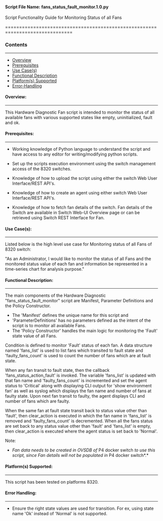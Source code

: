 #### Script File Name: fans\_status\_fault\_monitor.1.0.py

Script Functionality Guide for Monitoring Status of all Fans

==============================================================================

### Contents

------------------------------------------------------------------------------
- [Overview](#Overview)
- [Prerequisites](#Prerequisites)
- [Use Case(s)](#Use_Case)
- [Functional Description](#Functional_Description)
- [Platform(s) Supported](#Platforms_Supported)
- [Error-Handling](#Error-Handling)


<a id='Overview'></a>
#### Overview:

------------------------------------------------------------------------------

This Hardware Diagnostic Fan script is intended to monitor the status of
all available fans with various supported states like empty,
uninitialized, fault and ok.

<a id='Prerequisites'></a>
#### Prerequisites:
------------------------------------------------------------------------------

- Working knowledge of Python language to understand the script and have 
access to any editor for writing/modifying python scripts.

- Set up the scripts execution environment using the switch management access 
of the 8320 switches.

- Knowledge of how to upload the script using either the switch Web User 
Interface/REST API's.

- Knowledge of how to create an agent using either switch Web User 
Interface/REST API's.

- Knowledge of how to fetch fan details of the switch. Fan details of the 
Switch are available in Switch Web-UI Overview page or can be retrieved using 
Switch REST Interface for Fan. 

<a id='Use_Case'/></a>
#### Use Case(s):

------------------------------------------------------------------------------

Listed below is the high level use case for Monitoring status of all
Fans of 8320 switch:

"As an Administrator, I would like to monitor the status of all Fans and
the monitored status value of each fan and information be represented in
a time-series chart for analysis purpose."

<a id='Functional_Description'/></a>
#### Functional Description:

------------------------------------------------------------------------------
The main components of the Hardware Diagnostic
"fans\_status\_fault\_monitor" script are Manifest, Parameter
Definitions and the Policy Constructor.

- The 'Manifest' defines the unique name for this script and
- 'ParameterDefinitions' has no parameters defined as the intent of the
script is to monitor all available Fans.
- The 'Policy Constructor' handles the main logic for monitoring the 'Fault'
state value of all Fans.

Condition is defined to monitor 'Fault' status of each fan. A data
structure named 'fans\_list' is used to list fans which transited to
fault state and 'faulty\_fans\_count' is used to count the number of
fans which are at fault state.

When any fan transit to fault state, then the callback
'fans\_status\_action\_fault' is invoked. The variable 'fans\_list' is
updated with that fan name and 'faulty\_fans\_count' is incremented and
set the agent status to 'Critical' along with displaying CLI output for
'show environment fan' as well as syslog which displays the fan name and
number of fans at faulty state. Upon next fan transit to faulty, the
agent displays CLI and number of fans which are faulty.

When the same fan at fault state transit back to status value other than
'fault', then clear\_action is executed in which the fan name in
'fans\_list' is removed and 'faulty\_fans\_count' is decremented. When
all the fans status are set back to any status value other than 'fault'
and 'fans\_list' is empty, then clear\_action is executed where the
agent status is set back to 'Normal'.

Note:

- *Fan data needs to be created in OVSDB of* P4 docker switch *to use
  this script, since Fan details will not be populated in* P4 docker
  switch*.*

<a id='Platforms_Supported'/></a>
#### Platform(s) Supported:

------------------------------------------------------------------------------
This script has been tested on platforms 8320.

<a id='Error-Handling'/></a>
#### Error Handling:

------------------------------------------------------------------------------

- Ensure the right state values are used for transition. For ex, using
state name 'Ok' instead of 'Normal' is not supported.